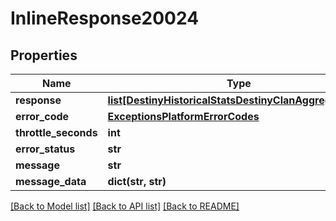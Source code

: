 # InlineResponse20024

## Properties
Name | Type | Description | Notes
------------ | ------------- | ------------- | -------------
**response** | [**list[DestinyHistoricalStatsDestinyClanAggregateStat]**](DestinyHistoricalStatsDestinyClanAggregateStat.md) |  | [optional] 
**error_code** | [**ExceptionsPlatformErrorCodes**](ExceptionsPlatformErrorCodes.md) |  | [optional] 
**throttle_seconds** | **int** |  | [optional] 
**error_status** | **str** |  | [optional] 
**message** | **str** |  | [optional] 
**message_data** | **dict(str, str)** |  | [optional] 

[[Back to Model list]](../README.md#documentation-for-models) [[Back to API list]](../README.md#documentation-for-api-endpoints) [[Back to README]](../README.md)


